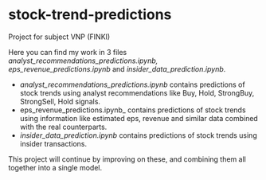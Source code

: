 # stock-trend-predictions
Project for subject VNP (FINKI)

Here you can find my work in 3 files _analyst_recommendations_predictions.ipynb, eps_revenue_predictions.ipynb_ and _insider_data_prediction.ipynb_.

- _analyst_recommendations_predictions.ipynb_ contains predictions of stock trends using analyst recommendations like Buy, Hold, StrongBuy, StrongSell, Hold signals.
- eps_revenue_predictions.ipynb_ contains predictions of stock trends using information like estimated eps, revenue and similar data combined with the real counterparts.
- _insider_data_prediction.ipynb_ contains predictions of stock trends using insider transactions.

This project will continue by improving on these, and combining them all together into a single model.
